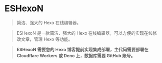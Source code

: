 # ESHexoN

> 简洁、强大的 Hexo 在线编辑器。

> ESHexoN 是一款简洁、强大的 Hexo 在线编辑器，可以方便的实现在线修改文章，管理 Hexo 等功能。

> **ESHexoN 需要您的 Hexo 博客提前实现集成部署，主代码需要部署在 Cloudflare Workers 或 Deno 上，数据库需要 GitHub 账号。**
